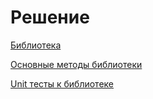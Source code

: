 # Решение
 [Библиотека](https://github.com/SinvoidOutOfBounds/ShapeLibrary/blob/master/ShapeLibrary) 

 [Основные методы библиотеки](https://github.com/SinvoidOutOfBounds/ShapeLibrary/blob/master/ShapeLibrary/ShapeMethods.cs) 

 [Unit тесты к библиотеке](https://github.com/SinvoidOutOfBounds/ShapeLibrary/blob/master/ShapeLibrary.Tests/ShapeLibraryTest.cs)
